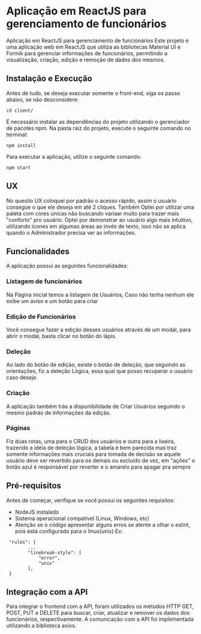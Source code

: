 # Aplicação em ReactJS para gerenciamento de funcionários

Aplicação em ReactJS para gerenciamento de funcionários
Este projeto é uma aplicação web em ReactJS que utiliza as bibliotecas Material UI e Formik para gerenciar informações de funcionários, permitindo a visualização, criação, edição e remoção de dados dos mesmos.

## Instalação e Execução


Antes de tudo, se deseja executar somente o front-end, siga os passo abaixo, se não desconsidere:

```
cd client/
```

É necessário instalar as dependências do projeto utilizando o gerenciador de pacotes npm. Na pasta raiz do projeto, execute o seguinte comando no terminal:

```
npm install
```

Para executar a aplicação, utilize o seguinte comando:

```
npm start
```

## UX

No quesito UX coloquei por padrão o acesso rápido, assim o usuário consegue o que ele deseja em até 2 cliques.
Também Optei por utilizar uma paleta com cores únicas não buscando variaar muito para trazer mais "conforto" pro usuário.
Optei por demonstrar ao usuário algo mais intuitivo, utilizando ícones em algumas áreas ao invés de texto, isso não se aplica quando o Administrador precisa ver as informações.

## Funcionalidades

A aplicação possui as seguintes funcionalidades:

### Listagem de funcionários

Na Página inicial temos a listagem de Usuários, Caso não tenha nenhum ele exibe um aviso e um botão para criar

### Edição de Funcionários

Você consegue fazer a edição desses usuários através de um modal, para abrir o modal, basta clicar no botão do lápis.

### Deleção

Ao lado do botão de edição, existe o botão de deleção, que seguindo as orientações, fiz a deleção Lógica, essa qual que posso recuperar o usuário caso deseje.

### Criação

A aplicação também trás a disponibilidade de Criar Usuários seguindo o mesmo padrão de informações da edição.

### Páginas

Fiz duas rotas, uma para o CRUD dos usuários e outra para a lixeira, trazendo a idéia de deleção lógica, a tabela é bem parecida mas traz somente informações mais cruciais para tomada de decisão se aquele usuário deve ser revertido para os demais ou excluído de vez, em "ações" o botão azul é responsável por reverter e o amarelo para apagar pra sempre

## Pré-requisitos

Antes de começar, verifique se você possui os seguintes requisitos:

- NodeJS instalado
- Sistema operacional compatível (Linux, Windows, etc)
- Atenção se o código apresentar alguns erros se atente a olhar o eslint, pois está configurado para o linux(unix) Ex:
```
 "rules": {
        ...
        "linebreak-style": [
            "error",
            "unix"
        ],
 }
```

## Integração com a API

Para integrar o frontend com a API, foram utilizados os métodos HTTP GET, POST, PUT e DELETE para buscar, criar, atualizar e remover os dados dos funcionários, respectivamente. A comunicação com a API foi implementada utilizando a biblioteca axios.